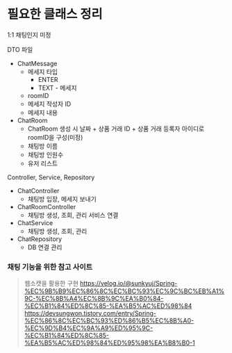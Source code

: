 # 필요한 클래스 정리
1:1 채팅인지 미정

DTO 파일
- ChatMessage
	- 메세지 타입
		- ENTER 
		- TEXT - 메세지
	- roomID
	- 메세지 작성자 ID
	- 메세지 내용
- ChatRoom
	- ChatRoom 생성 시 날짜 + 상품 거래 ID + 상품 거래 등록자 아이디로 roomID을 구성(미정)
	- 채팅방 이름
	- 채팅방 인원수 
	- 유저 리스트

Controller, Service, Repository
- ChatController
	- 채팅방 입장, 메세지 보내기
- ChatRoomController
	- 채팅방 생성, 조회, 관리 서비스 연결
- ChatService
	- 채팅방 생성, 조회, 관리
- ChatRepository
	- DB 연결 관리
### 채팅 기능을 위한 참고 사이트

> 웹소캣을 활용한 구현
> https://velog.io/@sunkyuj/Spring-%EC%9B%B9%EC%86%8C%EC%BC%93%EC%9C%BC%EB%A1%9C-%EC%8B%A4%EC%8B%9C%EA%B0%84-%EC%B1%84%ED%8C%85-%EA%B5%AC%ED%98%84
> https://devsungwon.tistory.com/entry/Spring-%EC%86%8C%EC%BC%93%ED%86%B5%EC%8B%A0-%EC%9D%B4%EC%9A%A9%ED%95%9C-%EC%B1%84%ED%8C%85-%EA%B5%AC%ED%98%84%ED%95%98%EA%B8%B0-1